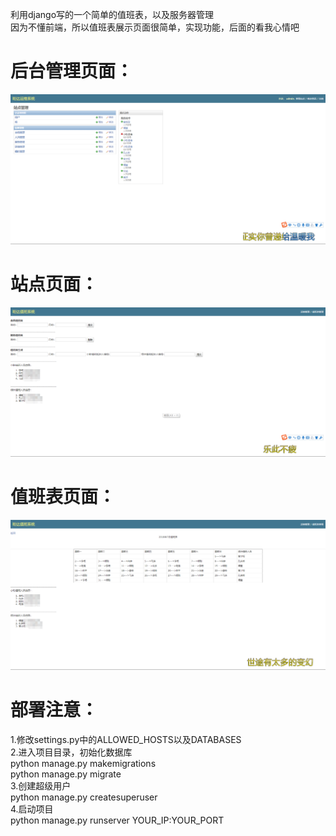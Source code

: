利用django写的一个简单的值班表，以及服务器管理 <br>
因为不懂前端，所以值班表展示页面很简单，实现功能，后面的看我心情吧 <br>

# 后台管理页面：

![image](https://github.com/banqinghong/watchman/blob/master/docs/1.png)

# 站点页面：

![image](https://github.com/banqinghong/watchman/blob/master/docs/2.png)

# 值班表页面：

![image](https://github.com/banqinghong/watchman/blob/master/docs/3.png)

# 部署注意：
1.修改settings.py中的ALLOWED_HOSTS以及DATABASES <br>
2.进入项目目录，初始化数据库 <br>
    python manage.py makemigrations <br>
    python manage.py migrate <br>
3.创建超级用户<br>
    python manage.py createsuperuser <br>
4.启动项目 <br>
    python manage.py runserver YOUR_IP:YOUR_PORT  <br>